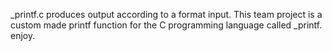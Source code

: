 _printf.c produces output according to a format input. This team project is a custom made printf function for the C programming language called _printf. enjoy.

